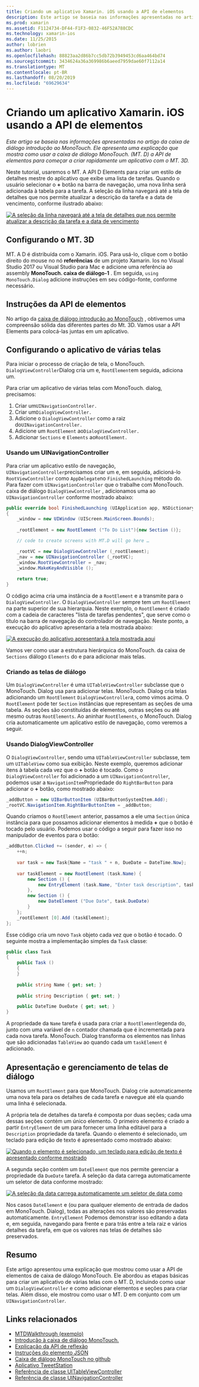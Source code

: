 ```yaml
---
title: Criando um aplicativo Xamarin. iOS usando a API de elementos
description: Este artigo se baseia nas informações apresentadas no artigo da caixa de diálogo introdução ao MonoTouch. Ele apresenta uma explicação que mostra como usar a caixa de diálogo MonoTouch. (MT. D) a API de elementos para começar a criar rapidamente um aplicativo com o MT. 3D.
ms.prod: xamarin
ms.assetid: F1124734-DF44-F1F3-0832-46F52A788CDC
ms.technology: xamarin-ios
ms.date: 11/25/2015
author: lobrien
ms.author: laobri
ms.openlocfilehash: 88823aa2d86b7cc5db72b3949453cd6aa464bd74
ms.sourcegitcommit: 3434624a36a369986b6aeed7959dae60f7112a14
ms.translationtype: MT
ms.contentlocale: pt-BR
ms.lasthandoff: 08/20/2019
ms.locfileid: "69629634"
---
```

# <a name="creating-a-xamarinios-application-using-the-elements-api"></a>Criando um aplicativo Xamarin. iOS usando a API de elementos

_Este artigo se baseia nas informações apresentadas no artigo da caixa de diálogo introdução ao MonoTouch. Ele apresenta uma explicação que mostra como usar a caixa de diálogo MonoTouch. (MT. D) a API de elementos para começar a criar rapidamente um aplicativo com o MT. 3D._

Neste tutorial, usaremos o MT. A API D Elements para criar um estilo de detalhes mestre do aplicativo que exibe uma lista de tarefas. Quando o usuário selecionar o **+** botão na barra de navegação, uma nova linha será adicionada à tabela para a tarefa. A seleção da linha navegará até a tela de detalhes que nos permite atualizar a descrição da tarefa e a data de vencimento, conforme ilustrado abaixo:

[![](elements-api-walkthrough-images/01-task-list-app.png "A seleção da linha navegará até a tela de detalhes que nos permite atualizar a descrição da tarefa e a data de vencimento")](elements-api-walkthrough-images/01-task-list-app.png#lightbox)

## <a name="setting-up-mtd"></a>Configurando o MT. 3D

MT. A D é distribuída com o Xamarin. iOS. Para usá-lo, clique com o botão direito do mouse no nó **referências** de um projeto Xamarin. Ios no Visual Studio 2017 ou Visual Studio para Mac e adicione uma referência ao assembly **MonoTouch. caixa de diálogo-1** . Em seguida, `using MonoTouch.Dialog` adicione instruções em seu código-fonte, conforme necessário.

## <a name="elements-api-walkthrough"></a>Instruções da API de elementos

No artigo da [caixa de diálogo introdução ao MonoTouch](~/ios/user-interface/monotouch.dialog/index.md) , obtivemos uma compreensão sólida das diferentes partes do Mt. 3D. Vamos usar a API Elements para colocá-las juntas em um aplicativo.

## <a name="setting-up-the-multi-screen-application"></a>Configurando o aplicativo de várias telas

Para iniciar o processo de criação de tela, o MonoTouch. `DialogViewController`Dialog cria um e, `RootElement`em seguida, adiciona um.

Para criar um aplicativo de várias telas com MonoTouch. dialog, precisamos:

1. Criar um`UINavigationController.`
1. Criar um`DialogViewController.`
1. Adicione o `DialogViewController` como a raiz do`UINavigationController.` 
1. Adicione um `RootElement` ao`DialogViewController.`
1. Adicionar `Sections` e `Elements` ao`RootElement.` 

### <a name="using-a-uinavigationcontroller"></a>Usando um UINavigationController

Para criar um aplicativo estilo de navegação, `UINavigationController`precisamos criar um e, em seguida, adicioná-lo `RootViewController` como `AppDelegate`no `FinishedLaunching` método do. Para fazer com `UINavigationController` que o trabalhe com MonoTouch. caixa de diálogo `DialogViewController` , adicionamos uma ao `UINavigationController` conforme mostrado abaixo:

```csharp
public override bool FinishedLaunching (UIApplication app, NSDictionary options)
{
    _window = new UIWindow (UIScreen.MainScreen.Bounds);
            
    _rootElement = new RootElement ("To Do List"){new Section ()};

    // code to create screens with MT.D will go here …

    _rootVC = new DialogViewController (_rootElement);
    _nav = new UINavigationController (_rootVC);
    _window.RootViewController = _nav;
    _window.MakeKeyAndVisible ();
            
    return true;
}
```

O código acima cria uma instância de a `RootElement` e a transmite para o `DialogViewController`. O `DialogViewController` sempre tem um `RootElement` na parte superior de sua hierarquia. Neste exemplo, o `RootElement` é criado com a cadeia de caracteres "lista de tarefas pendentes", que serve como o título na barra de navegação do controlador de navegação. Neste ponto, a execução do aplicativo apresentaria a tela mostrada abaixo:

 [![](elements-api-walkthrough-images/02-to-do-list-screen-.png "A execução do aplicativo apresentará a tela mostrada aqui")](elements-api-walkthrough-images/02-to-do-list-screen-.png#lightbox)

Vamos ver como usar a estrutura hierárquica do MonoTouch. da caixa de `Sections` diálogo `Elements` do e para adicionar mais telas.

### <a name="creating-the-dialog-screens"></a>Criando as telas de diálogo

Um `DialogViewController` é uma `UITableViewController` subclasse que o MonoTouch. Dialog usa para adicionar telas. MonoTouch. Dialog cria telas adicionando um `RootElement` `DialogViewController`a, como vimos acima. O `RootElement` pode ter `Section` instâncias que representam as seções de uma tabela.
As seções são constituídas de elementos, outras seções ou até mesmo outras `RootElements`. Ao aninhar `RootElements`, o MonoTouch. Dialog cria automaticamente um aplicativo estilo de navegação, como veremos a seguir.

### <a name="using-dialogviewcontroller"></a>Usando DialogViewController

O `DialogViewController`, sendo uma `UITableViewController` subclasse, tem um `UITableView` como sua exibição. Neste exemplo, queremos adicionar itens à tabela cada vez que o **+** botão é tocado. Como o `DialogViewController` foi adicionado a um `UINavigationController`, podemos usar a `NavigationItem`Propriedade do `RightBarButton` para adicionar o **+** botão, como mostrado abaixo:

```csharp
_addButton = new UIBarButtonItem (UIBarButtonSystemItem.Add);
_rootVC.NavigationItem.RightBarButtonItem = _addButton;
```

Quando criamos o `RootElement` anterior, passamos a ele uma `Section` única instância para que possamos adicionar elementos à medida **+** que o botão é tocado pelo usuário. Podemos usar o código a seguir para fazer isso no manipulador de eventos para o botão:

```csharp
_addButton.Clicked += (sender, e) => {                
    ++n;
                
    var task = new Task{Name = "task " + n, DueDate = DateTime.Now};
                
    var taskElement = new RootElement (task.Name) {
        new Section () {
            new EntryElement (task.Name, "Enter task description", task.Description)
        },
        new Section () {
            new DateElement ("Due Date", task.DueDate)
        }
    };
    _rootElement [0].Add (taskElement);
};
```

Esse código cria um novo `Task` objeto cada vez que o botão é tocado. O seguinte mostra a implementação simples da `Task` classe:

```csharp
public class Task
{   
    public Task ()
    {
    }
      
    public string Name { get; set; }
        
    public string Description { get; set; }

    public DateTime DueDate { get; set; }
}
```

A propriedade da `Name` tarefa é usada para criar a `RootElement`legenda do, junto com uma variável de `n` contador chamada que é incrementada para cada nova tarefa. MonoTouch. Dialog transforma os elementos nas linhas que são adicionadas `TableView` ao quando cada um `taskElement` é adicionado.

## <a name="presenting-and-managing-dialog-screens"></a>Apresentação e gerenciamento de telas de diálogo

Usamos um `RootElement` para que MonoTouch. Dialog crie automaticamente uma nova tela para os detalhes de cada tarefa e navegue até ela quando uma linha é selecionada.

A própria tela de detalhes da tarefa é composta por duas seções; cada uma dessas seções contém um único elemento. O primeiro elemento é criado a partir `EntryElement` de um para fornecer uma linha editável para a `Description` propriedade da tarefa. Quando o elemento é selecionado, um teclado para edição de texto é apresentado como mostrado abaixo:

 [![](elements-api-walkthrough-images/03-create-task.png "Quando o elemento é selecionado, um teclado para edição de texto é apresentado conforme mostrado")](elements-api-walkthrough-images/03-create-task.png#lightbox)

A segunda seção contém um `DateElement` que nos permite gerenciar a propriedade da `DueDate` tarefa. A seleção da data carrega automaticamente um seletor de data conforme mostrado:

 [![](elements-api-walkthrough-images/04-date-picker.png "A seleção da data carrega automaticamente um seletor de data como")](elements-api-walkthrough-images/04-date-picker.png#lightbox)

Nos casos `DateElement` e (ou para qualquer elemento de entrada de dados em MonoTouch. Dialog), todas as alterações nos valores são preservadas automaticamente. `EntryElement` Podemos demonstrar isso editando a data e, em seguida, navegando para frente e para trás entre a tela raiz e vários detalhes da tarefa, em que os valores nas telas de detalhes são preservados.

## <a name="summary"></a>Resumo

Este artigo apresentou uma explicação que mostrou como usar a API de elementos de caixa de diálogo MonoTouch. Ele abordou as etapas básicas para criar um aplicativo de várias telas com o MT. D, incluindo como usar um `DialogViewController` e como adicionar elementos e seções para criar telas. Além disso, ele mostrou como usar o MT. D em conjunto com um `UINavigationController`.

## <a name="related-links"></a>Links relacionados

- [MTDWalkthrough (exemplo)](https://docs.microsoft.com/samples/xamarin/ios-samples/mtdwalkthrough)
- [Introdução à caixa de diálogo MonoTouch.](~/ios/user-interface/monotouch.dialog/index.md)
- [Explicação da API de reflexão](~/ios/user-interface/monotouch.dialog/reflection-api-walkthrough.md)
- [Instruções do elemento JSON](~/ios/user-interface/monotouch.dialog/json-element-walkthrough.md)
- [Caixa de diálogo MonoTouch no github](https://github.com/migueldeicaza/MonoTouch.Dialog)
- [Aplicativo TweetStation](https://github.com/migueldeicaza/TweetStation)
- [Referência de classe UITableViewController](https://developer.apple.com/library/ios/#DOCUMENTATION/UIKit/Reference/UITableViewController_Class/Reference/Reference.html)
- [Referência de classe UINavigationController](https://developer.apple.com/library/ios/#documentation/UIKit/Reference/UINavigationController_Class/Reference/Reference.html)
